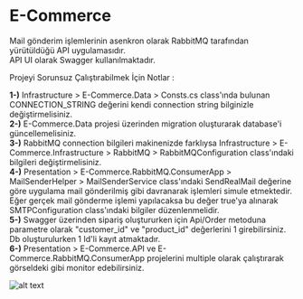 # E-Commerce 

Mail gönderim işlemlerinin asenkron olarak RabbitMQ tarafından yürütüldüğü API uygulamasıdır. <br>
API UI olarak Swagger kullanılmaktadır. 

Projeyi Sorunsuz Çalıştırabilmek İçin Notlar : <br>

<b>1-)</b> Infrastructure > E-Commerce.Data > Consts.cs class'ında bulunan CONNECTION_STRING değerini kendi connection string bilginizle değiştirmelisiniz. <br> 
<b>2-)</b> E-Commerce.Data projesi üzerinden migration oluşturarak database'i güncellemelisiniz. <br> 
<b>3-)</b> RabbitMQ connection bilgileri makinenizde farklıysa Infrastructure > E-Commerce.Infrastructure > RabbitMQ > RabbitMQConfiguration class'ındaki bilgileri değiştirmelisiniz.<br>
<b>4-)</b> Presentation > E-Commerce.RabbitMQ.ConsumerApp > MailSenderHelper > MailSenderService class'ındaki SendRealMail değerine göre uygulama mail gönderilmiş gibi davranarak işlemleri simule etmektedir. Eğer gerçek mail gönderme işlemi yapılacaksa bu değer true'ya alınarak SMTPConfiguration class'ındaki bilgiler düzenlenmelidir.<br>
<b>5-)</b> Swagger üzerinden sipariş oluştururken için Api/Order metoduna parametre olarak "customer_id" ve "product_id" değerlerini 1 girebilirsiniz. Db oluşturulurken 1 Id'li kayıt atmaktadır. <br>
<b>6-)</b> Presentation > E-Commerce.API ve E-Commerce.RabbitMQ.ConsumerApp projelerini multiple olarak çalıştırarak görseldeki gibi monitor edebilirsiniz.

![alt text](https://i.ibb.co/jyJyd79/Screenshot-1.png)
